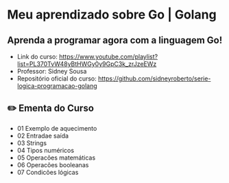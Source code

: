 # Meu aprendizado sobre Go | Golang

## Aprenda a programar agora com a linguagem Go!

- Link do curso: https://www.youtube.com/playlist?list=PL370TvW48yBtHWGy0y9GpC3k_zrJzeEWz
- Professor: Sidney Sousa
- Repositório oficial do curso: https://github.com/sidneyroberto/serie-logica-programacao-golang

## ✏️ Ementa do Curso

- 01 Exemplo de aquecimento
- 02 Entradae saída
- 03 Strings
- 04 Tipos numéricos
- 05 Operacões matemáticas
- 06 Operacões booleanas
- 07 Condicões lógicas